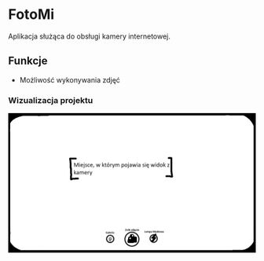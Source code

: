 
# FotoMi

Aplikacja służąca do obsługi kamery internetowej.

## Funkcje

- Możliwość wykonywania zdjęć

### Wizualizacja projektu

<img src='wyglad_projektu.png'>
